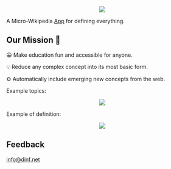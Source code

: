 <div align="center">
  <img src="https://dinf.net/static/logo.c9285940.svg">
</div>

A Micro-Wikipedia [App](https://dinf.net) for defining everything.

 
## Our Mission 🚀


😀  Make education fun and accessible for anyone.


💡   Reduce any complex concept into its most basic form.


⚙️  Automatically include emerging new concepts from the web.
  
  
Example topics:

<div align="center">
  <img src="https://dinf.net/static/dinf_topics.png">
</div>
  
    
Example of definition:

<div align="center">
  <img src="https://dinf.net/static/standard_deviation.png">
</div>

## Feedback
info@dinf.net
